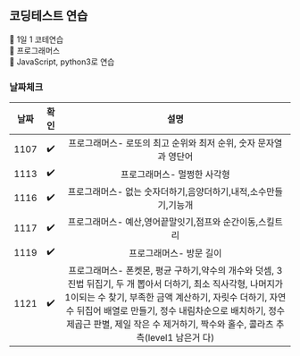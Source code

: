 ## 코딩테스트 연습  

📌 1일 1 코테연습  
📌 프로그래머스  
📌 JavaScript, python3로 연습  

### 날짜체크
 
|날짜|확인|설명|
|:---:|:---:|:------:|
|1107|✔️|프로그래머스- 로또의 최고 순위와 최저 순위, 숫자 문자열과 영단어|
|1113|✔️|프로그래머스- 멀쩡한 사각형|
|1116|✔️|프로그래머스- 없는 숫자더하기,음양더하기,내적,소수만들기,기능개
|1117|✔️|프로그래머스- 예산,영어끝말잇기,점프와 순간이동,스킬트리|
|1119|✔️|프로그래머스- 방문 길이|
|1121|✔️|프로그래머스- 폰켓몬, 평균 구하기,약수의 개수와 덧셈, 3진법 뒤집기, 두 개 뽑아서 더하기, 최소 직사각형, 나머지가 1이되는 수 찾기, 부족한 금액 계산하기, 자릿수 더하기, 자연수 뒤집어 배열로 만들기, 정수 내림차순으로 배치하기, 정수 제곱근 판별, 제일 작은 수 제거하기, 짝수와 홀수, 콜라츠 추측(level1 남은거 다)|